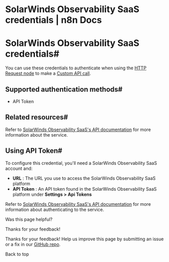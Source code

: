# SolarWinds Observability SaaS credentials | n8n Docs

[ ](https://github.com/n8n-io/n8n-docs/edit/main/docs/integrations/builtin/credentials/solarwindsobservability.md "Edit this page")

# SolarWinds Observability SaaS credentials#

You can use these credentials to authenticate when using the [HTTP Request node](../../core-nodes/n8n-nodes-base.httprequest/) to make a [Custom API call](../../../custom-operations/).

## Supported authentication methods#

  * API Token

## Related resources#

Refer to [SolarWinds Observability SaaS's API documentation](https://documentation.solarwinds.com/en/success_center/observability/content/api/api-swagger.htm) for more information about the service.

## Using API Token#

To configure this credential, you'll need a SolarWinds Observability SaaS account and:

  * **URL** : The URL you use to access the SolarWinds Observability SaaS platform
  * **API Token** : An API token found in the SolarWinds Observability SaaS platform under **Settings > Api Tokens**

Refer to [SolarWinds Observability SaaS's API documentation](https://documentation.solarwinds.com/en/success_center/observability/content/settings/api-tokens.htm) for more information about authenticating to the service.

Was this page helpful? 

Thanks for your feedback! 

Thanks for your feedback! Help us improve this page by submitting an issue or a fix in our [GitHub repo](https://github.com/n8n-io/n8n-docs). 

Back to top